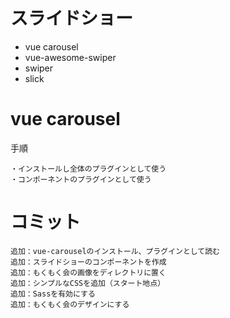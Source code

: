 # スライドショー

- vue carousel
- vue-awesome-swiper
- swiper
- slick

# vue carousel

手順

```
・インストールし全体のプラグインとして使う
・コンポーネントのプラグインとして使う
```

# コミット

```
追加：vue-carouselのインストール、プラグインとして読む
追加：スライドショーのコンポーネントを作成
追加：もくもく会の画像をディレクトリに置く
追加：シンプルなCSSを追加（スタート地点）
追加：Sassを有効にする
追加：もくもく会のデザインにする
```